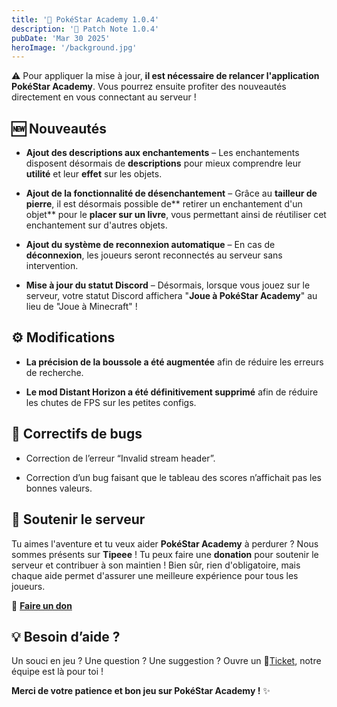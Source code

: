 ```yaml
---
title: '📜 PokéStar Academy 1.0.4'
description: '📜 Patch Note 1.0.4'
pubDate: 'Mar 30 2025'
heroImage: '/background.jpg'
---
```

⚠️ Pour appliquer la mise à jour, **il est nécessaire de relancer l'application PokéStar Academy**. Vous pourrez ensuite profiter des nouveautés directement en vous connectant au serveur !

## 🆕 Nouveautés

- **Ajout des descriptions aux enchantements** – Les enchantements disposent désormais de **descriptions** pour mieux comprendre leur **utilité** et leur **effet** sur les objets.

- **Ajout de la fonctionnalité de désenchantement** – Grâce au **tailleur de pierre**, il est désormais possible de** retirer un enchantement d'un objet** pour le **placer sur un livre**, vous permettant ainsi de réutiliser cet enchantement sur d'autres objets.

- **Ajout du système de reconnexion automatique** – En cas de **déconnexion**, les joueurs seront reconnectés au serveur sans intervention.

- **Mise à jour du statut Discord** – Désormais, lorsque vous jouez sur le serveur, votre statut Discord affichera "**Joue à PokéStar Academy**" au lieu de "Joue à Minecraft" !

## ⚙️ Modifications

- **La précision de la boussole a été augmentée** afin de réduire les erreurs de recherche.

- **Le mod Distant Horizon a été définitivement supprimé** afin de réduire les chutes de FPS sur les petites configs.

## 🔧 Correctifs de bugs

- Correction de l’erreur “Invalid stream header”.

- Correction d’un bug faisant que le tableau des scores n’affichait pas les bonnes valeurs.

## 💸 Soutenir le serveur

Tu aimes l'aventure et tu veux aider **PokéStar Academy** à perdurer ? Nous sommes présents sur **Tipeee** ! Tu peux faire une **donation** pour soutenir le serveur et contribuer à son maintien ! Bien sûr, rien d'obligatoire, mais chaque aide permet d'assurer une meilleure expérience pour tous les joueurs.

🔗 **[Faire un don](https://fr.tipeee.com/pokestar-academy)**

## 💡 Besoin d’aide ?

Un souci en jeu ? Une question ? Une suggestion ? Ouvre un 🎫[Ticket](https://discord.com/channels/894977651947757568/895005327387426827), notre équipe est là pour toi ! 

**Merci de votre patience et bon jeu sur PokéStar Academy !** ✨